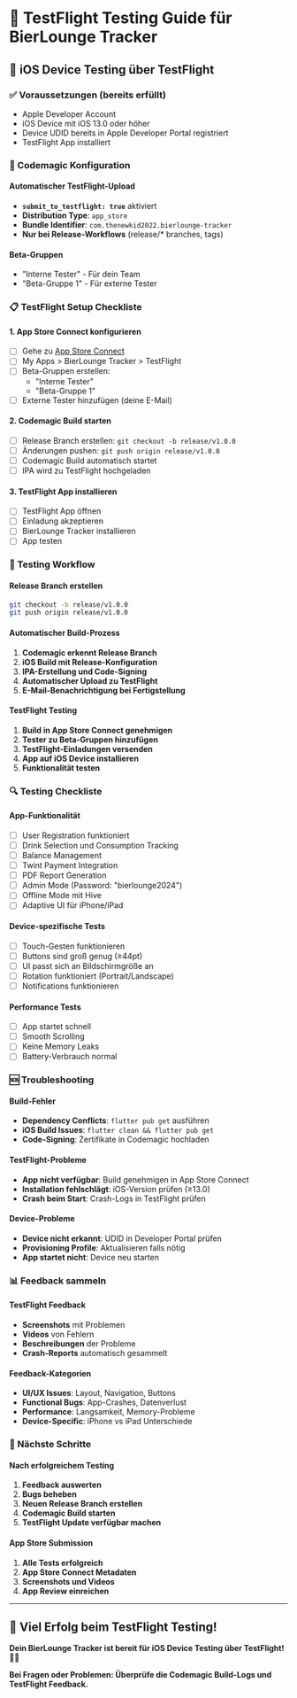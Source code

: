 # 🚀 TestFlight Testing Guide für BierLounge Tracker

## 📱 iOS Device Testing über TestFlight

### ✅ Voraussetzungen (bereits erfüllt)
- Apple Developer Account
- iOS Device mit iOS 13.0 oder höher
- Device UDID bereits in Apple Developer Portal registriert
- TestFlight App installiert

### 🔧 Codemagic Konfiguration

#### Automatischer TestFlight-Upload
- **`submit_to_testflight: true`** aktiviert
- **Distribution Type**: `app_store`
- **Bundle Identifier**: `com.thenewkid2022.bierlounge-tracker`
- **Nur bei Release-Workflows** (release/* branches, tags)

#### Beta-Gruppen
- "Interne Tester" - Für dein Team
- "Beta-Gruppe 1" - Für externe Tester

### 📋 TestFlight Setup Checkliste

#### 1. App Store Connect konfigurieren
- [ ] Gehe zu [App Store Connect](https://appstoreconnect.apple.com)
- [ ] My Apps > BierLounge Tracker > TestFlight
- [ ] Beta-Gruppen erstellen:
  - "Interne Tester"
  - "Beta-Gruppe 1"
- [ ] Externe Tester hinzufügen (deine E-Mail)

#### 2. Codemagic Build starten
- [ ] Release Branch erstellen: `git checkout -b release/v1.0.0`
- [ ] Änderungen pushen: `git push origin release/v1.0.0`
- [ ] Codemagic Build automatisch startet
- [ ] IPA wird zu TestFlight hochgeladen

#### 3. TestFlight App installieren
- [ ] TestFlight App öffnen
- [ ] Einladung akzeptieren
- [ ] BierLounge Tracker installieren
- [ ] App testen

### 🎯 Testing Workflow

#### Release Branch erstellen
```bash
git checkout -b release/v1.0.0
git push origin release/v1.0.0
```

#### Automatischer Build-Prozess
1. **Codemagic erkennt Release Branch**
2. **iOS Build mit Release-Konfiguration**
3. **IPA-Erstellung und Code-Signing**
4. **Automatischer Upload zu TestFlight**
5. **E-Mail-Benachrichtigung bei Fertigstellung**

#### TestFlight Testing
1. **Build in App Store Connect genehmigen**
2. **Tester zu Beta-Gruppen hinzufügen**
3. **TestFlight-Einladungen versenden**
4. **App auf iOS Device installieren**
5. **Funktionalität testen**

### 🔍 Testing Checkliste

#### App-Funktionalität
- [ ] User Registration funktioniert
- [ ] Drink Selection und Consumption Tracking
- [ ] Balance Management
- [ ] Twint Payment Integration
- [ ] PDF Report Generation
- [ ] Admin Mode (Password: "bierlounge2024")
- [ ] Offline Mode mit Hive
- [ ] Adaptive UI für iPhone/iPad

#### Device-spezifische Tests
- [ ] Touch-Gesten funktionieren
- [ ] Buttons sind groß genug (≥44pt)
- [ ] UI passt sich an Bildschirmgröße an
- [ ] Rotation funktioniert (Portrait/Landscape)
- [ ] Notifications funktionieren

#### Performance Tests
- [ ] App startet schnell
- [ ] Smooth Scrolling
- [ ] Keine Memory Leaks
- [ ] Battery-Verbrauch normal

### 🆘 Troubleshooting

#### Build-Fehler
- **Dependency Conflicts**: `flutter pub get` ausführen
- **iOS Build Issues**: `flutter clean && flutter pub get`
- **Code-Signing**: Zertifikate in Codemagic hochladen

#### TestFlight-Probleme
- **App nicht verfügbar**: Build genehmigen in App Store Connect
- **Installation fehlschlägt**: iOS-Version prüfen (≥13.0)
- **Crash beim Start**: Crash-Logs in TestFlight prüfen

#### Device-Probleme
- **Device nicht erkannt**: UDID in Developer Portal prüfen
- **Provisioning Profile**: Aktualisieren falls nötig
- **App startet nicht**: Device neu starten

### 📊 Feedback sammeln

#### TestFlight Feedback
- **Screenshots** mit Problemen
- **Videos** von Fehlern
- **Beschreibungen** der Probleme
- **Crash-Reports** automatisch gesammelt

#### Feedback-Kategorien
- **UI/UX Issues**: Layout, Navigation, Buttons
- **Functional Bugs**: App-Crashes, Datenverlust
- **Performance**: Langsamkeit, Memory-Probleme
- **Device-Specific**: iPhone vs iPad Unterschiede

### 🚀 Nächste Schritte

#### Nach erfolgreichem Testing
1. **Feedback auswerten**
2. **Bugs beheben**
3. **Neuen Release Branch erstellen**
4. **Codemagic Build starten**
5. **TestFlight Update verfügbar machen**

#### App Store Submission
1. **Alle Tests erfolgreich**
2. **App Store Connect Metadaten**
3. **Screenshots und Videos**
4. **App Review einreichen**

---

## 🎉 **Viel Erfolg beim TestFlight Testing!**

**Dein BierLounge Tracker ist bereit für iOS Device Testing über TestFlight! 🍺📱**

**Bei Fragen oder Problemen: Überprüfe die Codemagic Build-Logs und TestFlight Feedback.**
